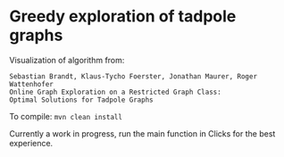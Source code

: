 # Greedy exploration of tadpole graphs

Visualization of algorithm from:

```
Sebastian Brandt, Klaus-Tycho Foerster, Jonathan Maurer, Roger Wattenhofer
Online Graph Exploration on a Restricted Graph Class: 
Optimal Solutions for Tadpole Graphs
```

To compile:
```mvn clean install```

Currently a work in progress, 
run the main function in Clicks for the best experience.

